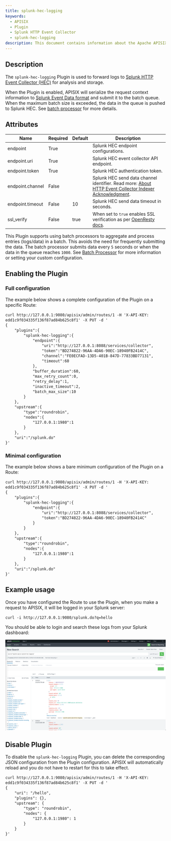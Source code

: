 ```yaml
---
title: splunk-hec-logging
keywords:
  - APISIX
  - Plugin
  - Splunk HTTP Event Collector
  - splunk-hec-logging
description: This document contains information about the Apache APISIX splunk-hec-logging Plugin.
---
```


<!--
#
# Licensed to the Apache Software Foundation (ASF) under one or more
# contributor license agreements.  See the NOTICE file distributed with
# this work for additional information regarding copyright ownership.
# The ASF licenses this file to You under the Apache License, Version 2.0
# (the "License"); you may not use this file except in compliance with
# the License.  You may obtain a copy of the License at
#
#     http://www.apache.org/licenses/LICENSE-2.0
#
# Unless required by applicable law or agreed to in writing, software
# distributed under the License is distributed on an "AS IS" BASIS,
# WITHOUT WARRANTIES OR CONDITIONS OF ANY KIND, either express or implied.
# See the License for the specific language governing permissions and
# limitations under the License.
#
-->

## Description

The `splunk-hec-logging` Plugin is used to forward logs to [Splunk HTTP Event Collector (HEC)](https://docs.splunk.com/Documentation/Splunk/8.2.6/Data/UsetheHTTPEventCollector) for analysis and storage.

When the Plugin is enabled, APISIX will serialize the request context information to [Splunk Event Data format](https://docs.splunk.com/Documentation/Splunk/latest/Data/FormateventsforHTTPEventCollector#Event_metadata) and submit it to the batch queue. When the maximum batch size is exceeded, the data in the queue is pushed to Splunk HEC. See [batch processor](../batch-processor.md) for more details.

## Attributes

| Name             | Required | Default | Description                                                                                                                                                                      |
|------------------|----------|---------|----------------------------------------------------------------------------------------------------------------------------------------------------------------------------------|
| endpoint         | True     |         | Splunk HEC endpoint configurations.                                                                                                                                              |
| endpoint.uri     | True     |         | Splunk HEC event collector API endpoint.                                                                                                                                         |
| endpoint.token   | True     |         | Splunk HEC authentication token.                                                                                                                                                 |
| endpoint.channel | False    |         | Splunk HEC send data channel identifier. Read more: [About HTTP Event Collector Indexer Acknowledgment](https://docs.splunk.com/Documentation/Splunk/8.2.3/Data/AboutHECIDXAck). |
| endpoint.timeout | False    | 10      | Splunk HEC send data timeout in seconds.                                                                                                                                         |
| ssl_verify       | False    | true    | When set to `true` enables SSL verification as per [OpenResty docs](https://github.com/openresty/lua-nginx-module#tcpsocksslhandshake).                                          |

This Plugin supports using batch processors to aggregate and process entries (logs/data) in a batch. This avoids the need for frequently submitting the data. The batch processor submits data every `5` seconds or when the data in the queue reaches `1000`. See [Batch Processor](../batch-processor.md#configuration) for more information or setting your custom configuration.

## Enabling the Plugin

### Full configuration

The example below shows a complete configuration of the Plugin on a specific Route:

```shell
curl http://127.0.0.1:9080/apisix/admin/routes/1 -H 'X-API-KEY: edd1c9f034335f136f87ad84b625c8f1' -X PUT -d '
{
    "plugins":{
        "splunk-hec-logging":{
            "endpoint":{
                "uri":"http://127.0.0.1:8088/services/collector",
                "token":"BD274822-96AA-4DA6-90EC-18940FB2414C",
                "channel":"FE0ECFAD-13D5-401B-847D-77833BD77131",
                "timeout":60
            },
            "buffer_duration":60,
            "max_retry_count":0,
            "retry_delay":1,
            "inactive_timeout":2,
            "batch_max_size":10
        }
    },
    "upstream":{
        "type":"roundrobin",
        "nodes":{
            "127.0.0.1:1980":1
        }
    },
    "uri":"/splunk.do"
}'
```

### Minimal configuration

The example below shows a bare minimum configuration of the Plugin on a Route:

```shell
curl http://127.0.0.1:9080/apisix/admin/routes/1 -H 'X-API-KEY: edd1c9f034335f136f87ad84b625c8f1' -X PUT -d '
{
    "plugins":{
        "splunk-hec-logging":{
            "endpoint":{
                "uri":"http://127.0.0.1:8088/services/collector",
                "token":"BD274822-96AA-4DA6-90EC-18940FB2414C"
            }
        }
    },
    "upstream":{
        "type":"roundrobin",
        "nodes":{
            "127.0.0.1:1980":1
        }
    },
    "uri":"/splunk.do"
}'
```

## Example usage

Once you have configured the Route to use the Plugin, when you make a request to APISIX, it will be logged in your Splunk server:

```shell
curl -i http://127.0.0.1:9080/splunk.do?q=hello
```

You should be able to login and search these logs from your Splunk dashboard:

![splunk hec search view](../../../assets/images/plugin/splunk-hec-admin-en.png)

## Disable Plugin

To disable the `splunk-hec-logging` Plugin, you can delete the corresponding JSON configuration from the Plugin configuration. APISIX will automatically reload and you do not have to restart for this to take effect.

```shell
curl http://127.0.0.1:9080/apisix/admin/routes/1 -H 'X-API-KEY: edd1c9f034335f136f87ad84b625c8f1' -X PUT -d '
{
    "uri": "/hello",
    "plugins": {},
    "upstream": {
        "type": "roundrobin",
        "nodes": {
            "127.0.0.1:1980": 1
        }
    }
}'
```
